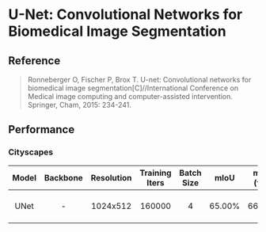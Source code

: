 # U-Net: Convolutional Networks for Biomedical Image Segmentation

## Reference
> Ronneberger O, Fischer P, Brox T. U-net: Convolutional networks for biomedical image segmentation[C]//International Conference on Medical image computing and computer-assisted intervention. Springer, Cham, 2015: 234-241.

## Performance

### Cityscapes

| Model | Backbone | Resolution | Training Iters | Batch Size | mIoU | mIoU (flip) | mIoU (ms+flip) | Links |
|:-:|:-:|:-:|:-:|:-:|:-:|:-:|:-:|:-:|
|UNet|-|1024x512|160000|4|65.00%|66.02%|66.89%|[model](https://bj.bcebos.com/paddleseg/dygraph/cityscapes/unet_cityscapes_1024x512_160k/model.pdparams) \| [log](https://bj.bcebos.com/paddleseg/dygraph/cityscapes/unet_cityscapes_1024x512_160k/train.log) \| [vdl](https://paddlepaddle.org.cn/paddle/visualdl/service/app?id=67b3338de34ad09f0cb5e7c6856305cc)|
